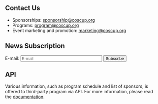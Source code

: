 ## Contact Us

* Sponsorships: <sponsorship@coscup.org>
* Programs: <program@coscup.org>
* Event marketing and promotion: <marketing@coscup.org>

<h2 id="subscribe">News Subscription</h2>

<form action="https://groups.google.com/group/coscup-2011-notifiyme/boxsubscribe" method="get" target="_blank">
<input type="hidden" name="hl" value="en">
<p><label>E-mail: <input type="email" name="email" size="30" placeholder="E-mail" required /></label> <input type="submit" value="Subscribe" /></p>
</form>

## API

Various information, such as program schedule and list of sponsors, is offered to third-party program via API. For more information, please read the [documentation](http://coscup.org/2011/en/api/).

